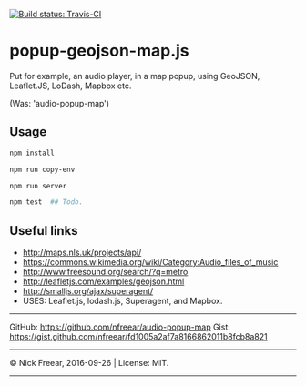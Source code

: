 
[![Build status: Travis-CI][travis-icon]][travis-ci]

# popup-geojson-map.js

Put for example, an audio player, in a map popup, using GeoJSON, Leaflet.JS, LoDash, Mapbox etc.

(Was: 'audio-popup-map')


## Usage

```sh
npm install

npm run copy-env

npm run server

npm test  ## Todo.
```


## Useful links

* http://maps.nls.uk/projects/api/
* https://commons.wikimedia.org/wiki/Category:Audio_files_of_music
* http://www.freesound.org/search/?q=metro
* http://leafletjs.com/examples/geojson.html
* http://smalljs.org/ajax/superagent/
* USES: Leaflet.js, lodash.js, Superagent, and Mapbox.

---

GitHub: https://github.com/nfreear/audio-popup-map
Gist:   https://gist.github.com/nfreear/fd1005a2af7a8166862011b8fcb8a821

---
&copy; Nick Freear, 2016-09-26 | License: MIT.


[travis-icon]: https://travis-ci.org/nfreear/popup-geojson-map.svg
[travis-ci]: https://travis-ci.org/nfreear/popup-geojson-map "Build status – Travis-CI"

---
